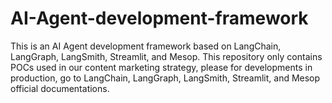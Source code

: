 # AI-Agent-development-framework

This is an AI Agent development framework based on LangChain, LangGraph, LangSmith, Streamlit, and Mesop. This repository only contains POCs used in our content marketing strategy, please for developments in production, go to LangChain, LangGraph, LangSmith, Streamlit, and Mesop official documentations.



